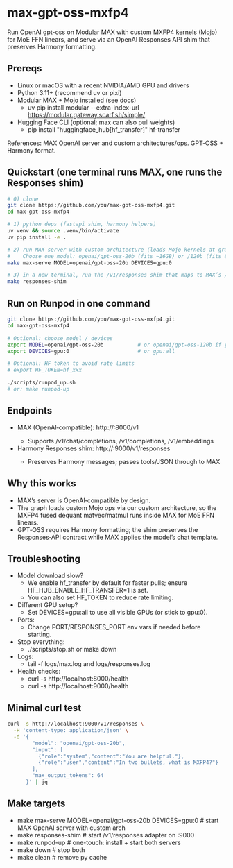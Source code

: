 # max-gpt-oss-mxfp4

Run OpenAI gpt-oss on Modular MAX with custom MXFP4 kernels (Mojo) for MoE FFN linears, and serve via an OpenAI Responses API shim that preserves Harmony formatting.

## Prereqs

- Linux or macOS with a recent NVIDIA/AMD GPU and drivers
- Python 3.11+ (recommend uv or pixi)
- Modular MAX + Mojo installed (see docs)
  - uv pip install modular --extra-index-url https://modular.gateway.scarf.sh/simple/
- Hugging Face CLI (optional; max can also pull weights)
  - pip install "huggingface_hub[hf_transfer]" hf-transfer

References: MAX OpenAI server and custom architectures/ops. GPT‑OSS + Harmony format.

## Quickstart (one terminal runs MAX, one runs the Responses shim)

```bash
# 0) clone
git clone https://github.com/you/max-gpt-oss-mxfp4.git
cd max-gpt-oss-mxfp4

# 1) python deps (fastapi shim, harmony helpers)
uv venv && source .venv/bin/activate
uv pip install -e .

# 2) run MAX server with custom architecture (loads Mojo kernels at graph build)
#    Choose one model: openai/gpt-oss-20b (fits ~16GB) or /120b (fits 80GB class)
make max-serve MODEL=openai/gpt-oss-20b DEVICES=gpu:0

# 3) in a new terminal, run the /v1/responses shim that maps to MAX’s /v1/chat/completions
make responses-shim
```

## Run on Runpod in one command

```bash
git clone https://github.com/you/max-gpt-oss-mxfp4.git
cd max-gpt-oss-mxfp4

# Optional: choose model / devices
export MODEL=openai/gpt-oss-20b           # or openai/gpt-oss-120b if you have 80GB
export DEVICES=gpu:0                      # or gpu:all

# Optional: HF token to avoid rate limits
# export HF_TOKEN=hf_xxx

./scripts/runpod_up.sh
# or: make runpod-up
```

## Endpoints

- MAX (OpenAI‑compatible): http://<pod-ip>:8000/v1
  - Supports /v1/chat/completions, /v1/completions, /v1/embeddings
- Harmony Responses shim: http://<pod-ip>:9000/v1/responses
  - Preserves Harmony messages; passes tools/JSON through to MAX

## Why this works

- MAX’s server is OpenAI‑compatible by design.
- The graph loads custom Mojo ops via our custom architecture, so the MXFP4 fused dequant matvec/matmul runs inside MAX for MoE FFN linears.
- GPT‑OSS requires Harmony formatting; the shim preserves the Responses‑API contract while MAX applies the model’s chat template.

## Troubleshooting

- Model download slow?
  - We enable hf_transfer by default for faster pulls; ensure HF_HUB_ENABLE_HF_TRANSFER=1 is set.
  - You can also set HF_TOKEN to reduce rate limiting.
- Different GPU setup?
  - Set DEVICES=gpu:all to use all visible GPUs (or stick to gpu:0).
- Ports:
  - Change PORT/RESPONSES_PORT env vars if needed before starting.
- Stop everything:
  - ./scripts/stop.sh or make down
- Logs:
  - tail -f logs/max.log and logs/responses.log
- Health checks:
  - curl -s http://localhost:8000/health
  - curl -s http://localhost:9000/health

## Minimal curl test

```bash
curl -s http://localhost:9000/v1/responses \
  -H 'content-type: application/json' \
  -d '{
        "model": "openai/gpt-oss-20b",
        "input": [
          {"role":"system","content":"You are helpful."},
          {"role":"user","content":"In two bullets, what is MXFP4?"}
        ],
        "max_output_tokens": 64
      }' | jq
```

## Make targets

- make max-serve MODEL=openai/gpt-oss-20b DEVICES=gpu:0  # start MAX OpenAI server with custom arch
- make responses-shim                                    # start /v1/responses adapter on :9000
- make runpod-up                                         # one-touch: install + start both servers
- make down                                              # stop both
- make clean                                             # remove py cache